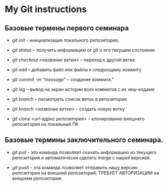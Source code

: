 # My Git instructions

## Базовые термены первого семинара

* *git init* - инициализация локального репозитория;

* *git status* – получить информацию от git о его текущем состоянии

* *git checkout <название ветки>* – переход к другой ветке

* *git add* – добавить файл или файлы к следующему коммиту

* *git commit -m “message”* – создание коммита."

* *git log* – вывод на экран истории всех коммитов с их хеш-кодами

* *git branch* – посмотреть список веток в репозитории

* *git branch <название ветки>* – создать новую ветку

* *git clone <url-адрес репозитория>* – клонирование внешнего репозитория на  локальный ПК


## Базовые термины заключительного семинара.

* *git pull* - это команда позволяет скачать информацию из текущего репозитория и автоматически сделать merge с нашей версией.

* *git push* - эта команда позволяет отправить нашу версию репозитория на внешний репозиторий, ТРЕБУЕТ АВТОРИЗАЦИИ на внешнем репозитории.